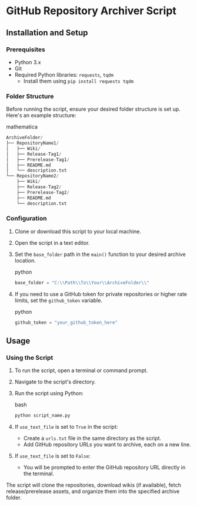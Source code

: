 GitHub Repository Archiver Script
=================================

Installation and Setup
----------------------

### Prerequisites

*   Python 3.x
*   Git
*   Required Python libraries: `requests`, `tqdm`
    *   Install them using `pip install requests tqdm`

### Folder Structure

Before running the script, ensure your desired folder structure is set up. Here's an example structure:

mathematica

```mathematica
ArchiveFolder/
├── RepositoryName1/
│   ├── Wiki/
│   ├── Release-Tag1/
│   ├── Prerelease-Tag1/
│   ├── README.md
│   └── description.txt
└── RepositoryName2/
    ├── Wiki/
    ├── Release-Tag2/
    ├── Prerelease-Tag2/
    ├── README.md
    └── description.txt
```

### Configuration

1.  Clone or download this script to your local machine.
2.  Open the script in a text editor.
3.  Set the `base_folder` path in the `main()` function to your desired archive location.
    
    python
    
    ```python
    base_folder = "C:\\Path\\To\\Your\\ArchiveFolder\\"
    ```
    
4.  If you need to use a GitHub token for private repositories or higher rate limits, set the `github_token` variable.
    
    python
    
    ```python
    github_token = "your_github_token_here"
    ```
    

Usage
-----

### Using the Script

1.  To run the script, open a terminal or command prompt.
2.  Navigate to the script's directory.
3.  Run the script using Python:
    
    bash
    
    ```bash
    python script_name.py
    ```
    
4.  If `use_text_file` is set to `True` in the script:
    *   Create a `urls.txt` file in the same directory as the script.
    *   Add GitHub repository URLs you want to archive, each on a new line.
5.  If `use_text_file` is set to `False`:
    *   You will be prompted to enter the GitHub repository URL directly in the terminal.

The script will clone the repositories, download wikis (if available), fetch release/prerelease assets, and organize them into the specified archive folder.